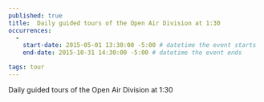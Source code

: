 ```yaml
---
published: true
title:  Daily guided tours of the Open Air Division at 1:30
occurrences:
  -
    start-date: 2015-05-01 13:30:00 -5:00 # datetime the event starts
    end-date: 2015-10-31 14:30:00 -5:00 # datetime the event ends

tags: tour
---
```

Daily guided tours of the Open Air Division at 1:30
